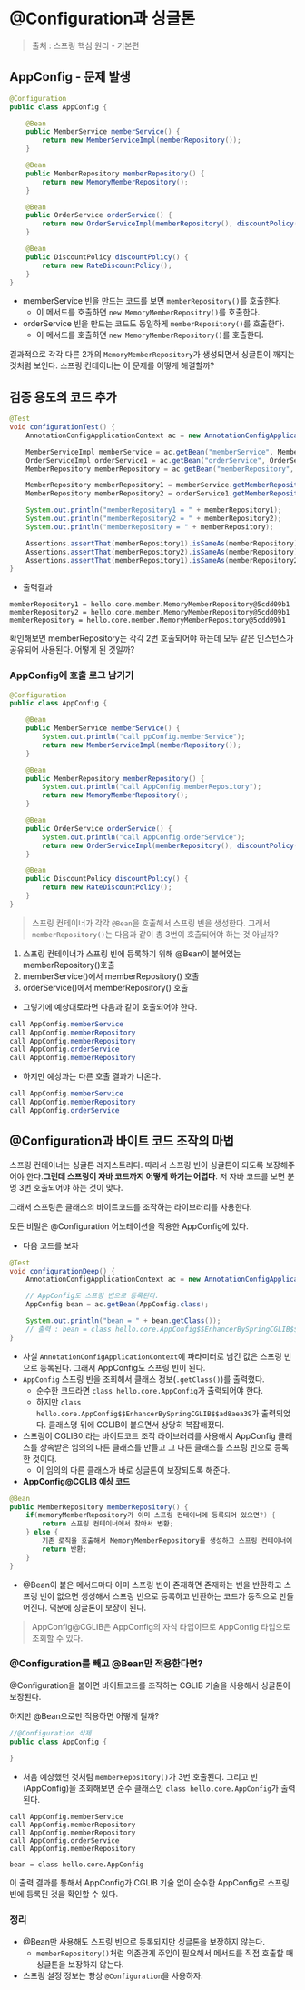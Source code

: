 # @Configuration과 싱글톤

> 출처 : 스프링 핵심 원리 - 기본편



## AppConfig - 문제 발생

```java
@Configuration
public class AppConfig {

    @Bean
    public MemberService memberService() {
        return new MemberServiceImpl(memberRepository());
    }

    @Bean
    public MemberRepository memberRepository() {
        return new MemoryMemberRepository();
    }

    @Bean
    public OrderService orderService() {
        return new OrderServiceImpl(memberRepository(), discountPolicy());
    }

    @Bean
    public DiscountPolicy discountPolicy() {
        return new RateDiscountPolicy();
    }
}
```

* memberService 빈을 만드는 코드를 보면 `memberRepository()`를 호출한다.
  * 이 메서드를 호출하면 `new MemoryMemberRepositry()`를 호출한다.
* orderService 빈을 만드는 코드도 동일하게 `memberRepository()`를 호출한다.
  * 이 메서드를 호출하면 `new MemoryMemberRepository()`를 호출한다.

결과적으로 각각 다른 2개의 `MemoryMemberRepository`가 생성되면서 싱글톤이 깨지는 것처럼 보인다. 스프링 컨테이너는 이 문제를 어떻게 해결할까?



## 검증 용도의 코드 추가

 

```java
@Test
void configurationTest() {
    AnnotationConfigApplicationContext ac = new AnnotationConfigApplicationContext(AppConfig.class);

    MemberServiceImpl memberService = ac.getBean("memberService", MemberServiceImpl.class);
    OrderServiceImpl orderService1 = ac.getBean("orderService", OrderServiceImpl.class);
    MemberRepository memberRepository = ac.getBean("memberRepository", MemberRepository.class);

    MemberRepository memberRepository1 = memberService.getMemberRepository();
    MemberRepository memberRepository2 = orderService1.getMemberRepository();

    System.out.println("memberRepository1 = " + memberRepository1);
    System.out.println("memberRepository2 = " + memberRepository2);
    System.out.println("memberRepository = " + memberRepository);

    Assertions.assertThat(memberRepository1).isSameAs(memberRepository);
    Assertions.assertThat(memberRepository2).isSameAs(memberRepository);
    Assertions.assertThat(memberRepository1).isSameAs(memberRepository2);
}
```

* 출력결과

```
memberRepository1 = hello.core.member.MemoryMemberRepository@5cdd09b1
memberRepository2 = hello.core.member.MemoryMemberRepository@5cdd09b1
memberRepository = hello.core.member.MemoryMemberRepository@5cdd09b1
```

확인해보면 memberRepository는 각각 2번 호출되어야 하는데 모두 같은 인스턴스가 공유되어 사용된다. 어떻게 된 것일까? 



### AppConfig에 호출 로그 남기기

```java
@Configuration
public class AppConfig {

    @Bean
    public MemberService memberService() {
        System.out.println("call ppConfig.memberService");
        return new MemberServiceImpl(memberRepository());
    }

    @Bean
    public MemberRepository memberRepository() {
        System.out.println("call AppConfig.memberRepository");
        return new MemoryMemberRepository();
    }

    @Bean
    public OrderService orderService() {
        System.out.println("call AppConfig.orderService");
        return new OrderServiceImpl(memberRepository(), discountPolicy());
    }

    @Bean
    public DiscountPolicy discountPolicy() {
        return new RateDiscountPolicy();
    }
}
```

> 스프링 컨테이너가 각각 `@Bean`을 호출해서 스프링 빈을 생성한다. 그래서 `memberRepository()`는 다음과 같이 총 3번이 호출되어야 하는 것 아닐까?

1. 스프링 컨테이너가 스프링 빈에 등록하기 위해 @Bean이 붙어있는 memberRepository()호출
2. memberService()에서 memberRepository() 호출
3. orderService()에서 memberRepository() 호출

* 그렇기에 예상대로라면 다음과 같이 호출되어야 한다.

```java
call AppConfig.memberService
call AppConfig.memberRepository    
call AppConfig.memberRepository
call AppConfig.orderService    
call AppConfig.memberRepository    
```

* 하지만 예상과는 다른 호출 결과가 나온다.

```java
call AppConfig.memberService
call AppConfig.memberRepository
call AppConfig.orderService
```



## @Configuration과 바이트 코드 조작의 마법

스프링 컨테이너는 싱글톤 레지스트리다. 따라서 스프링 빈이 싱글톤이 되도록 보장해주어야 한다.**그런데 스프링이 자바 코드까지 어떻게 하기는 어렵다**. 저 자바 코드를 보면 분명 3번 호출되어야 하는 것이 맞다.

그래서 스프링은 클래스의 바이트코드를 조작하는 라이브러리를 사용한다.

모든 비밀은 @Configuration 어노테이션을 적용한 AppConfig에 있다.

* 다음 코드를 보자

```java
@Test
void configurationDeep() {
    AnnotationConfigApplicationContext ac = new AnnotationConfigApplicationContext(AppConfig.class);

    // AppConfig도 스프링 빈으로 등록된다.
    AppConfig bean = ac.getBean(AppConfig.class);

    System.out.println("bean = " + bean.getClass());
    // 출력 : bean = class hello.core.AppConfig$$EnhancerBySpringCGLIB$$ad8aea39
}
```

- 사실 `AnnotationConfigApplicationContext`에 파라미터로 넘긴 값은 스프링 빈으로 등록된다. 그래서 AppConfig도 스프링 빈이 된다.
- `AppConfig` 스프링 빈을 조회해서 클래스 정보(`.getClass()`)를 출력했다.
  - 순수한 코드라면 `class hello.core.AppConfig`가 출력되어야 한다.
  - 하지만 `class hello.core.AppConfig$$EnhancerBySpringCGLIB$$ad8aea39`가 출력되었다. 클래스명 뒤에 CGLIB이 붙으면서 상당히 복잡해졌다.
- 스프링이 CGLIB이라는 바이트코드 조작 라이브러리를 사용해서 AppConfig 클래스를 상속받은 임의의 다른 클래스를 만들고 그 다른 클래스를 스프링 빈으로 등록한 것이다.
  - 이 임의의 다른 클래스가 바로 싱글톤이 보장되도록 해준다.
- **AppConfig@CGLIB 예상 코드**

```java
@Bean
public MemberRepository memberRepository() {
    if(memoryMemberRepository가 이미 스프링 컨테이너에 등록되어 있으면?) {
        return 스프링 컨테이너에서 찾아서 변환;
    } else {
        기존 로직을 호출해서 MemoryMemberRepository를 생성하고 스프링 컨테이너에 등록;
        return 반환;
    }
}
```

- @Bean이 붙은 메서드마다 이미 스프링 빈이 존재하면 존재하는 빈을 반환하고 스프링 빈이 없으면 생성해서 스프링 빈으로 등록하고 반환하는 코드가 동적으로 만들어진다. 덕분에 싱글톤이 보장이 된다.

> AppConfig@CGLIB은 AppConfig의 자식 타입이므로 AppConfig 타입으로 조회할 수 있다.



### @Configuration를 빼고 @Bean만 적용한다면?

@Configuration을 붙이면 바이트코드를 조작하는 CGLIB 기술을 사용해서 싱글톤이 보장된다.

하지만 @Bean으로만 적용하면 어떻게 될까?

```java
//@Configuration 삭제
public class AppConfig {
    
}
```

* 처음 예상했던 것처럼 `memberRepository()`가 3번 호출된다. 그리고 빈(AppConfig)을 조회해보면 순수 클래스인 `class hello.core.AppConfig`가 출력된다.

```
call AppConfig.memberService
call AppConfig.memberRepository
call AppConfig.memberRepository
call AppConfig.orderService
call AppConfig.memberRepository

bean = class hello.core.AppConfig
```

이 출력 결과를 통해서 AppConfig가 CGLIB 기술 없이 순수한 AppConfig로 스프링 빈에 등록된 것을 확인할 수 있다.



### 정리

* @Bean만 사용해도 스프링 빈으로 등록되지만 싱글톤을 보장하지 않는다.
  * `memberRepository()`처럼 의존관계 주입이 필요해서 메서드를 직접 호출할 때 싱글톤을 보장하지 않는다.
* 스프링 설정 정보는 항상 `@Configuration`을 사용하자.

